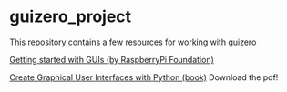 # guizero_project
This repository contains a few resources for working with guizero

[Getting started with GUIs (by RaspberryPi Foundation) 
](https://projects.raspberrypi.org/en/projects/getting-started-with-guis/1)

[Create Graphical User Interfaces with Python (book)](https://magpi.raspberrypi.com/books/create-guis)
Download the pdf! 
